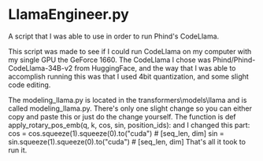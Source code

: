 # LlamaEngineer.py
A script that I was able to use in order to run Phind's CodeLlama.

This script was made to see if I could run CodeLlama on my computer with my single GPU the GeForce 1660.
The CodeLlama I chose was Phind/Phind-CodeLlama-34B-v2 from HuggingFace, and the way that I was able to accomplish running this was
that I used 4bit quantization, and some slight code editing. 

The modeling_llama.py is located in the transformers\models\llama and is called modeling_llama.py. There's only one slight change so you can either copy and paste this or just do the change yourself. The function is def apply_rotary_pos_emb(q, k, cos, sin, position_ids): and I changed this part: cos = cos.squeeze(1).squeeze(0).to("cuda")  # [seq_len, dim]
    sin = sin.squeeze(1).squeeze(0).to("cuda")  # [seq_len, dim]
That's all it took to run it.
